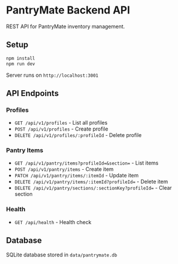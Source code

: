 # PantryMate Backend API

REST API for PantryMate inventory management.

## Setup

```bash
npm install
npm run dev
```

Server runs on `http://localhost:3001`

## API Endpoints

### Profiles
- `GET /api/v1/profiles` - List all profiles
- `POST /api/v1/profiles` - Create profile
- `DELETE /api/v1/profiles/:profileId` - Delete profile

### Pantry Items
- `GET /api/v1/pantry/items?profileId=&section=` - List items
- `POST /api/v1/pantry/items` - Create item
- `PATCH /api/v1/pantry/items/:itemId` - Update item
- `DELETE /api/v1/pantry/items/:itemId?profileId=` - Delete item
- `DELETE /api/v1/pantry/sections/:sectionKey?profileId=` - Clear section

### Health
- `GET /api/health` - Health check

## Database

SQLite database stored in `data/pantrymate.db`
